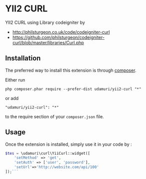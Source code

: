 YII2 CURL
=========
YII2 CURL using Library codeigniter by
- http://philsturgeon.co.uk/code/codeigniter-curl
- https://github.com/philsturgeon/codeigniter-curl/blob/master/libraries/Curl.php

Installation
------------

The preferred way to install this extension is through [composer](http://getcomposer.org/download/).

Either run

```
php composer.phar require --prefer-dist udamuri/yii2-curl "*"
```

or add

```
"udamuri/yii2-curl": "*"
```

to the require section of your `composer.json` file.


Usage
-----

Once the extension is installed, simply use it in your code by  :

```php
$tes = \udamuri\curl\YiiCurl::widget([
    'setMethod' => 'get',
    'setAuth' => ['user', 'password'],
    'setUrl'=>'http://website.com/api/100'
]);```